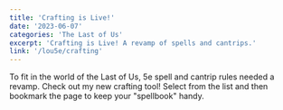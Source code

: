```yaml
---
title: 'Crafting is Live!'
date: '2023-06-07'
categories: 'The Last of Us'
excerpt: 'Crafting is Live! A revamp of spells and cantrips.'
link: '/lou5e/crafting'
---
```


To fit in the world of the Last of Us, 5e spell and cantrip rules needed a revamp. Check out my new crafting tool! Select from the list and then bookmark the page to keep your "spellbook" handy.
